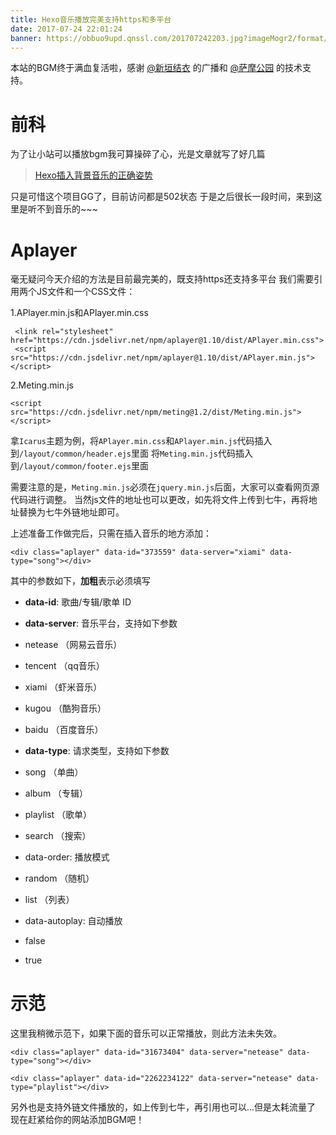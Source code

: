 ```yaml
---
title: Hexo音乐播放完美支持https和多平台
date: 2017-07-24 22:01:24
banner: https://obbuo9upd.qnssl.com/201707242203.jpg?imageMogr2/format/webp
---
```

本站的BGM终于满血复活啦，感谢 [@新垣结衣](https://www.bilimoe.com/) 的广播和 [@萨摩公园](https://i-meto.com/) 的技术支持。

<!--more-->

# 前科
为了让小站可以播放bgm我可算操碎了心，光是文章就写了好几篇

> [Hexo插入背景音乐的正确姿势](https://www.tiexo.cn/http-https-music/)

只是可惜这个项目GG了，目前访问都是502状态
于是之后很长一段时间，来到这里是听不到音乐的~~~

# Aplayer

毫无疑问今天介绍的方法是目前最完美的，既支持https还支持多平台
我们需要引用两个JS文件和一个CSS文件：

1.APlayer.min.js和APlayer.min.css

```
 <link rel="stylesheet" href="https://cdn.jsdelivr.net/npm/aplayer@1.10/dist/APlayer.min.css">
 <script src="https://cdn.jsdelivr.net/npm/aplayer@1.10/dist/APlayer.min.js"></script> 
```

2.Meting.min.js

```
<script src="https://cdn.jsdelivr.net/npm/meting@1.2/dist/Meting.min.js"></script>
```

拿`Icarus`主题为例，将`APlayer.min.css`和`APlayer.min.js`代码插入到`/layout/common/header.ejs`里面
将`Meting.min.js`代码插入到`/layout/common/footer.ejs`里面

需要注意的是，`Meting.min.js`必须在`jquery.min.js`后面，大家可以查看网页源代码进行调整。
当然js文件的地址也可以更改，如先将文件上传到七牛，再将地址替换为七牛外链地址即可。

上述准备工作做完后，只需在插入音乐的地方添加：

```
<div class="aplayer" data-id="373559" data-server="xiami" data-type="song"></div>  
```

其中的参数如下，**加粗**表示必须填写

- **data-id**: 歌曲/专辑/歌单 ID

- **data-server**: 音乐平台，支持如下参数
 - netease （网易云音乐）
 - tencent  （qq音乐）
 - xiami  （虾米音乐）
 - kugou  （酷狗音乐）
 - baidu   （百度音乐）

- **data-type**: 请求类型，支持如下参数
 - song （单曲）
 - album （专辑）
 - playlist （歌单）
 - search （搜索）

- data-order: 播放模式
 - random （随机）
 - list （列表）

- data-autoplay: 自动播放
 - false
 - true

# 示范

这里我稍微示范下，如果下面的音乐可以正常播放，则此方法未失效。

```
<div class="aplayer" data-id="31673404" data-server="netease" data-type="song"></div>
```

<div class="aplayer" data-id="31673404" data-server="netease" data-type="song"></div>


```
<div class="aplayer" data-id="2262234122" data-server="netease" data-type="playlist"></div>
```

<div class="aplayer" data-id="2262234122" data-server="netease" data-type="playlist"></div>


另外也是支持外链文件播放的，如上传到七牛，再引用也可以...但是太耗流量了
现在赶紧给你的网站添加BGM吧！